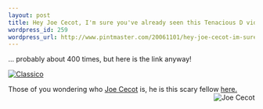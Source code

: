 ```yaml
--- 
layout: post
title: Hey Joe Cecot, I'm sure you've already seen this Tenacious D video
wordpress_id: 259
wordpress_url: http://www.pintmaster.com/20061101/hey-joe-cecot-im-sure-youve-already-seen-this-tenacious-d-video/
---
```

... probably about 400 times, but here is the link anyway!

<a target=_blank href="http://tenaciousd.com/classico/"><img id="image258" src="http://www.pintmaster.com/wp-content/uploads/2006/11/classico.png" alt="Classico" /></a>

Those of you wondering who <a href="http://rpi.facebook.com/profile.php?id=17501497">Joe Cecot</a> is, he is this scary fellow <a href="http://rpi.facebook.com/profile.php?id=17501497"><img id="image260" src="http://www.pintmaster.com/wp-content/uploads/2006/11/s17501497_11426.jpg" alt="Joe Cecot" align="right"/> here.</a>
